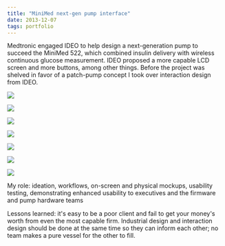 ```yaml
---
title: "MiniMed next-gen pump interface"
date: 2013-12-07
tags: portfolio
---
```


Medtronic engaged IDEO to help design a next-generation pump to succeed the MiniMed 522, which combined insulin delivery with wireless continuous glucose measurement. IDEO proposed a more capable LCD screen and more buttons, among other things. Before the project was shelved in favor of a patch-pump concept I took over interaction design from IDEO.

![](images/1_status.gif)

![](images/2_main.gif)

![](images/3_changing_settings_3.gif)

![](images/3hr.gif)

![](images/4_setting_bolus.gif)

![](images/5_delivering_bolus.gif)

![](images/6_alarm.gif)

My role: ideation, workflows, on-screen and physical mockups, usability testing, demonstrating enhanced usability to executives and the firmware and pump hardware teams

Lessons learned: it's easy to be a poor client and fail to get your money's worth from even the most capable firm. Industrial design and interaction design should be done at the same time so they can inform each other; no team makes a pure vessel for the other to fill.
